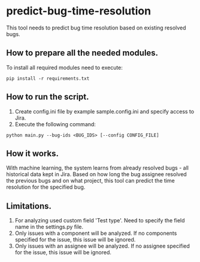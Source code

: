 # predict-bug-time-resolution
This tool needs to predict bug time resolution based on existing resolved bugs.

## How to prepare all the needed modules.
To install all required modules need to execute:
```
pip install -r requirements.txt
```

## How to run the script.
1. Create config.ini file by example sample.config.ini and specify access to Jira. 
2. Execute the following command:
```
python main.py --bug-ids <BUG_IDS> [--config CONFIG_FILE]
```

## How it works.
With machine learning, the system learns from already resolved bugs - all historical data kept in Jira. Based on how 
long the bug assignee resolved the previous bugs and on what project, this tool can predict the time resolution for the 
specified bug.

## Limitations.
1. For analyzing used custom field 'Test type'. Need to specify the field name in the settings.py file.
2. Only issues with a component will be analyzed. If no components specified for the issue, this issue will be ignored.
3. Only issues with an assignee will be analyzed. If no assignee specified for the issue, this issue will be ignored.
